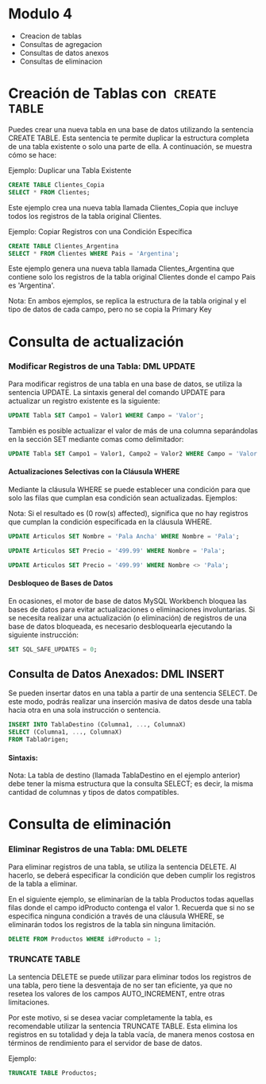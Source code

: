 # Modulo 4
- Creacion de tablas
- Consultas de agregacion
- Consultas de datos anexos
- Consultas de eliminacion

# Creación de Tablas con` CREATE TABLE`
Puedes crear una nueva tabla en una base de datos utilizando la sentencia CREATE TABLE. Esta sentencia te permite duplicar la estructura completa de una tabla existente o solo una parte de ella. A continuación, se muestra cómo se hace:

Ejemplo: Duplicar una Tabla Existente
```SQL
CREATE TABLE Clientes_Copia 
SELECT * FROM Clientes;
```
Este ejemplo crea una nueva tabla llamada Clientes_Copia que incluye todos los registros de la tabla original Clientes.

Ejemplo: Copiar Registros con una Condición Específica
```SQL
CREATE TABLE Clientes_Argentina 
SELECT * FROM Clientes WHERE Pais = 'Argentina';
```
Este ejemplo genera una nueva tabla llamada Clientes_Argentina que contiene solo los registros de la tabla original Clientes donde el campo Pais es 'Argentina'.

Nota: En ambos ejemplos, se replica la estructura de la tabla original y el tipo de datos de cada campo, pero no se copia la Primary Key

# Consulta de actualización
### Modificar Registros de una Tabla: DML UPDATE

Para modificar registros de una tabla en una base de datos, se utiliza la sentencia UPDATE. La sintaxis general del comando UPDATE para actualizar un registro existente es la siguiente:

```sql
UPDATE Tabla SET Campo1 = Valor1 WHERE Campo = 'Valor';
```

También es posible actualizar el valor de más de una columna separándolas en la sección SET mediante comas como delimitador:

```sql
UPDATE Tabla SET Campo1 = Valor1, Campo2 = Valor2 WHERE Campo = 'Valor';
```

#### Actualizaciones Selectivas con la Cláusula WHERE

Mediante la cláusula WHERE se puede establecer una condición para que solo las filas que cumplan esa condición sean actualizadas. Ejemplos:

Nota: Si el resultado es (0 row(s) affected), significa que no hay registros que cumplan la condición especificada en la cláusula WHERE.

```sql
UPDATE Articulos SET Nombre = 'Pala Ancha' WHERE Nombre = 'Pala';
```

```sql
UPDATE Articulos SET Precio = '499.99' WHERE Nombre = 'Pala';
```

```sql
UPDATE Articulos SET Precio = '499.99' WHERE Nombre <> 'Pala';
```

#### Desbloqueo de Bases de Datos

En ocasiones, el motor de base de datos MySQL Workbench bloquea las bases de datos para evitar actualizaciones o eliminaciones involuntarias. Si se necesita realizar una actualización (o eliminación) de registros de una base de datos bloqueada, es necesario desbloquearla ejecutando la siguiente instrucción:

```sql
SET SQL_SAFE_UPDATES = 0;
```
## Consulta de Datos Anexados: DML INSERT

Se pueden insertar datos en una tabla a partir de una sentencia SELECT. De este modo, podrás realizar una inserción masiva de datos desde una tabla hacia otra en una sola instrucción o sentencia.

```sql
INSERT INTO TablaDestino (Columna1, ..., ColumnaX)
SELECT (Columna1, ..., ColumnaX)
FROM TablaOrigen;
```

#### Sintaxis:

Nota: La tabla de destino (llamada TablaDestino en el ejemplo anterior) debe tener la misma estructura que la consulta SELECT; es decir, la misma cantidad de columnas y tipos de datos compatibles.

# Consulta de eliminación
### Eliminar Registros de una Tabla: DML DELETE

Para eliminar registros de una tabla, se utiliza la sentencia DELETE. Al hacerlo, se deberá especificar la condición que deben cumplir los registros de la tabla a eliminar.

En el siguiente ejemplo, se eliminarían de la tabla Productos todas aquellas filas donde el campo idProducto contenga el valor 1. Recuerda que si no se especifica ninguna condición a través de una cláusula WHERE, se eliminarán todos los registros de la tabla sin ninguna limitación.

```sql
DELETE FROM Productos WHERE idProducto = 1;
```

### TRUNCATE TABLE

La sentencia DELETE se puede utilizar para eliminar todos los registros de una tabla, pero tiene la desventaja de no ser tan eficiente, ya que no resetea los valores de los campos AUTO_INCREMENT, entre otras limitaciones.

Por este motivo, si se desea vaciar completamente la tabla, es recomendable utilizar la sentencia TRUNCATE TABLE. Esta elimina los registros en su totalidad y deja la tabla vacía, de manera menos costosa en términos de rendimiento para el servidor de base de datos.

Ejemplo:

```sql
TRUNCATE TABLE Productos;
```

